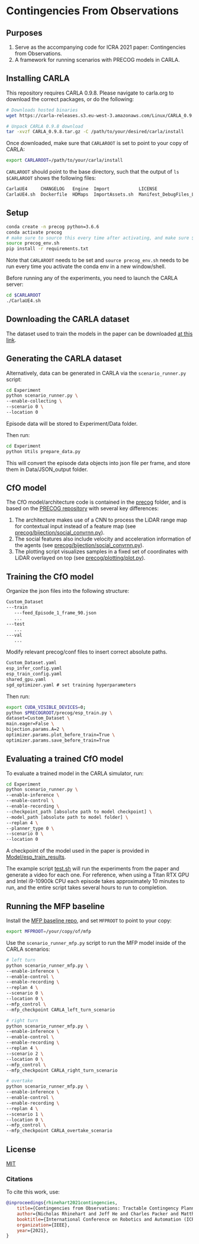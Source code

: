 # Contingencies From Observations

## Purposes

1. Serve as the accompanying code for ICRA 2021 paper: Contingencies from Observations.
2. A framework for running scenarios with PRECOG models in CARLA.

## Installing CARLA

This repository requires CARLA 0.9.8. Please navigate to carla.org to download the correct packages, or do the following:
```bash
# Downloads hosted binaries
wget https://carla-releases.s3.eu-west-3.amazonaws.com/Linux/CARLA_0.9.8.tar.gz

# Unpack CARLA 0.9.8 download
tar -xvzf CARLA_0.9.8.tar.gz -C /path/to/your/desired/carla/install
```

Once downloaded, make sure that `CARLAROOT` is set to point to your copy of CARLA:
```bash
export CARLAROOT=/path/to/your/carla/install
```

`CARLAROOT` should point to the base directory, such that the output of `ls $CARLAROOT` shows the following files:
```bash
CarlaUE4     CHANGELOG   Engine  Import           LICENSE                        PythonAPI  Tools
CarlaUE4.sh  Dockerfile  HDMaps  ImportAssets.sh  Manifest_DebugFiles_Linux.txt  README     VERSION
```

## Setup

```bash
conda create -n precog python=3.6.6
conda activate precog
# make sure to source this every time after activating, and make sure $CARLAROOT is set beforehand
source precog_env.sh
pip install -r requirements.txt
```
Note that `CARLAROOT` needs to be set and `source precog_env.sh` needs to be run every time you activate the conda env in a new window/shell.

Before running any of the experiments, you need to launch the CARLA server:
```bash
cd $CARLAROOT
./CarlaUE4.sh
```

## Downloading the CARLA dataset

The dataset used to train the models in the paper can be downloaded [at this link](https://drive.google.com/file/d/14-o8XZtqJnRRCPqX3gz-LJuOgBORcbXT/view?usp=sharing).

## Generating the CARLA dataset

Alternatively, data can be generated in CARLA via the `scenario_runner.py` script:
```bash
cd Experiment
python scenario_runner.py \
--enable-collecting \
--scenario 0 \
--location 0  
```
Episode data will be stored to Experiment/Data folder.

Then run:
```bash
cd Experiment
python Utils prepare_data.py
```
This will convert the episode data objects into json file per frame, and store them in Data/JSON_output folder.

## CfO model 

The CfO model/architecture code is contained in the [precog](precog) folder, and is based on the [PRECOG repository](https://github.com/nrhine1/precog) with several key differences:

1. The architecture makes use of a CNN to process the LiDAR range map for contextual input instead of a feature map (see [precog/bijection/social_convrnn.py](precog/bijection/social_convrnn.py)). 
2. The social features also include velocity and acceleration information of the agents (see [precog/bijection/social_convrnn.py](precog/bijection/social_convrnn.py)).
3. The plotting script visualizes samples in a fixed set of coordinates with LiDAR overlayed on top (see [precog/plotting/plot.py](precog/plotting/plot.py)). 

## Training the CfO model

Organize the json files into the following structure:
```md
Custom_Dataset
---train
   ---feed_Episode_1_frame_90.json
   ...
---test
   ...
---val
   ...
```

Modify relevant precog/conf files to insert correct absolute paths.
```md
Custom_Dataset.yaml
esp_infer_config.yaml
esp_train_config.yaml
shared_gpu.yaml
sgd_optimizer.yaml # set training hyperparameters
```

Then run:
```bash
export CUDA_VISIBLE_DEVICES=0;
python $PRECOGROOT/precog/esp_train.py \
dataset=Custom_Dataset \
main.eager=False \
bijection.params.A=2 \
optimizer.params.plot_before_train=True \
optimizer.params.save_before_train=True
```

## Evaluating a trained CfO model

To evaluate a trained model in the CARLA simulator, run:
```bash
cd Experiment
python scenario_runner.py \
--enable-inference \
--enable-control \
--enable-recording \
--checkpoint_path [absolute path to model checkpoint] \
--model_path [absolute path to model folder] \
--replan 4 \
--planner_type 0 \
--scenario 0 \
--location 0
```

A checkpoint of the model used in the paper is provided in [Model/esp_train_results](Model/esp_train_results).

The example script [test.sh](Experiment/test.sh) will run the experiments from the paper and generate a video for each one. For reference, when using a Titan RTX GPU and Intel i9-10900k CPU each episode takes approximately 10 minutes to run, and the entire script takes several hours to run to completion.


## Running the MFP baseline

Install the [MFP baseline repo](https://github.com/cpacker/multiple-futures-prediction-carla), and set `MFPROOT` to point to your copy:
```bash
export MFPROOT=/your/copy/of/mfp
```

Use the `scenario_runner_mfp.py` script to run the MFP model inside of the CARLA scenarios:
```bash
# left turn
python scenario_runner_mfp.py \
--enable-inference \
--enable-control \
--enable-recording \
--replan 4 \
--scenario 0 \
--location 0 \
--mfp_control \
--mfp_checkpoint CARLA_left_turn_scenario

# right turn
python scenario_runner_mfp.py \
--enable-inference \
--enable-control \
--enable-recording \
--replan 4 \
--scenario 2 \
--location 0 \
--mfp_control \
--mfp_checkpoint CARLA_right_turn_scenario

# overtake
python scenario_runner_mfp.py \
--enable-inference \
--enable-control \
--enable-recording \
--replan 4 \
--scenario 1 \
--location 0 \
--mfp_control \
--mfp_checkpoint CARLA_overtake_scenario
```

## License
[MIT](https://choosealicense.com/licenses/mit/)

### Citations
To cite this work, use:
```bibtex
@inproceedings{rhinehart2021contingencies,
    title={Contingencies from Observations: Tractable Contingency Planning with Learned Behavior Models},
    author={Nicholas Rhinehart and Jeff He and Charles Packer and Matthew A. Wright and Rowan McAllister and Joseph E. Gonzalez and Sergey Levine},
    booktitle={International Conference on Robotics and Automation (ICRA)},
    organization={IEEE},
    year={2021},
}
```
